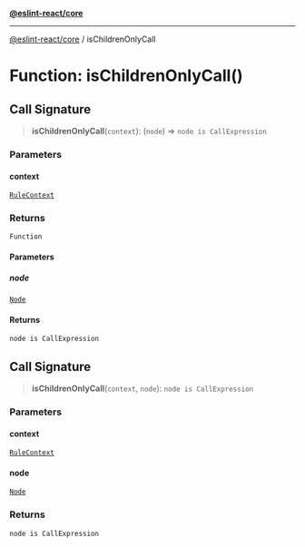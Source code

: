 [**@eslint-react/core**](../README.md)

***

[@eslint-react/core](../README.md) / isChildrenOnlyCall

# Function: isChildrenOnlyCall()

## Call Signature

> **isChildrenOnlyCall**(`context`): (`node`) => `node is CallExpression`

### Parameters

#### context

[`RuleContext`](../-internal-/type-aliases/RuleContext.md)

### Returns

`Function`

#### Parameters

##### node

[`Node`](../-internal-/type-aliases/Node.md)

#### Returns

`node is CallExpression`

## Call Signature

> **isChildrenOnlyCall**(`context`, `node`): `node is CallExpression`

### Parameters

#### context

[`RuleContext`](../-internal-/type-aliases/RuleContext.md)

#### node

[`Node`](../-internal-/type-aliases/Node.md)

### Returns

`node is CallExpression`
